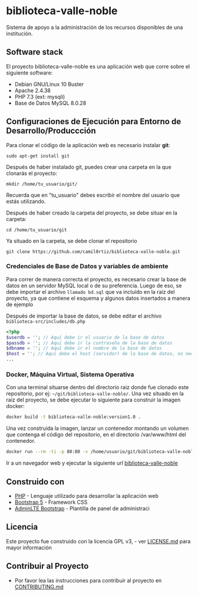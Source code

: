 # biblioteca-valle-noble

Sistema de apoyo a la administración de los recursos disponibles de una institución.

## Software stack
El proyecto biblioteca-valle-noble es una aplicación web que corre sobre el siguiente software:

- Debian GNU/Linux 10 Buster
- Apache 2.4.38
- PHP 7.3 (ext: mysqli)
- Base de Datos MySQL 8.0.28

## Configuraciones de Ejecución para Entorno de Desarrollo/Produccción

Para clonar el código de la aplicación web es necesario instalar **git**:

`sudo apt-get install git`

Después de haber instalado git, puedes crear una carpeta en la que clonarás el proyecto:

`mkdir /home/tu_usuario/git/`

Recuerda que en "tu_usuario" debes escribir el nombre del usuario que estás utilizando.

Después de haber creado la carpeta del proyecto, se debe situar en la carpeta:

`cd /home/tu_usuario/git`

Ya situado en la carpeta, se debe clonar el repositorio

`git clone https://github.com/camil0rtiz/biblioteca-valle-noble.git`

### Credenciales de Base de Datos y variables de ambiente

Para correr de manera correcta el proyecto, es necesario crear la base de datos en un servidor MySQL local o de su preferencia. Luego de eso, se debe importar el archivo `llamado bd.sql` que va incluído en la raíz del proyecto, ya que contiene el esquema y algunos datos insertados a manera de ejemplo

Después de importar la base de datos, se debe editar el archivo `biblioteca-src/includes/db.php` 

```php
<?php
$userdb = ''; // Aquí debe ir el usuario de la base de datos
$passdb = ''; // Aquí debe ir la contraseña de la base de datos
$dbname = ''; // Aquí debe ir el nombre de la base de datos
$host = ''; // Aquí debe el host (servidor) de la base de datos, no necesariamente debe estar en el servidor donde se encuentra la aplicación web
...
```


### Docker, Máquina Virtual, Sistema Operativa
Con una terminal situarse dentro del directorio raiz donde fue clonado este repositorio, por ej: `~/git/biblioteca-valle-noble/`.
Una vez situado en la raiz del proyecto, se debe ejecutar lo siguiente para construir la imagen docker:

```bash
docker build -t biblioteca-valle-noble:version1.0 .

```

Una vez construida la imagen, lanzar un contenedor montando un volumen que contenga el código del repositorio, en el directorio /var/www/html del contenedor.

```bash
docker run --rm -ti -p 80:80 -v /home/usuario/git/biblioteca-valle-noble/biblioteca-src/:/var/www/html biblioteca-valle-noble:version1.0
```


Ir a un navegador web y ejecutar la siguiente url [biblioteca-valle-noble](http://localhost/index.php)

## Construido con

- [PHP](https://php.net/) - Lenguaje utilizado para desarrollar la aplicación web
- [Bootstrap 5](https://getbootstrap.com/) - Framework CSS
- [AdminLTE Bootstrap](https://adminlte.io/) - Plantilla de panel de administraci


## Licencia

Este proyecto fue construido con la licencia GPL v3, - ver [LICENSE.md](LICENSE.md) para mayor información


## Contribuir al Proyecto

- Por favor lea las instrucciones para contribuir al proyecto en [CONTRIBUTING.md](CONTRIBUTING.md)
